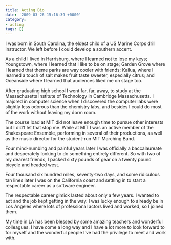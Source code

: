 ```yaml
---
title: Acting Bio
date: '2009-03-26 15:16:39 +0000'
category:
- acting
tags: []
---
```

I was born in South Carolina, the eldest child of a US Marine Corps drill
instructor. We left before I could develop a southern accent.

As a child I lived in Harrisburg, where I learned not to lose my keys;
Youngstown, where I learned that I like to be on stage; Garden Grove where I
learned that theme parks are way cooler with friends; Kailua, where I learned a
touch of salt makes fruit taste sweeter, especially citrus; and Oceanside where
I learned that audiences liked me on stage too.

After graduating high school I went far, far, away, to study at the
Massachusetts Institute of Technology in Cambridge Massachusetts. I majored in
computer science when I discovered the computer labs were slightly less odorous
than the chemistry labs, and besides I could do most of the work without leaving
my dorm room.

The course load at MIT did not leave enough time to pursue other interests but I
did't let that stop me. While at MIT I was an active member of the Shakespeare
Ensemble, performing in several of their productions, as well as the music
director for the student-run MIT Marching Band.

Four mind-numbing and painful years later I was officially a baccalaureate and
desperately looking to do something entirely different. So with two of my
dearest friends, I packed sixty pounds of gear on a twenty pound bicycle and
headed west.

Four thousand six hundred miles, seventy-two days, and some ridiculous tan lines
later I was on the California coast and settling in to start a respectable
career as a software engineer.

The respectable career gimick lasted about only a few years. I wanted to act and
the job kept getting in the way. I was lucky enough to already be in Los Angeles
where lots of professional actors lived and worked, so I joined them.

My time in LA has been blessed by some amazing teachers and wonderful
colleagues. I have come a long way and I have a lot more to look forward to for
myself and the wonderful people I've had the privilege to meet and work with.
